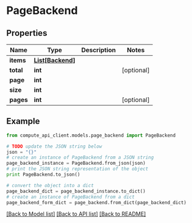 # PageBackend


## Properties
Name | Type | Description | Notes
------------ | ------------- | ------------- | -------------
**items** | [**List[Backend]**](Backend.md) |  | 
**total** | **int** |  | [optional] 
**page** | **int** |  | 
**size** | **int** |  | 
**pages** | **int** |  | [optional] 

## Example

```python
from compute_api_client.models.page_backend import PageBackend

# TODO update the JSON string below
json = "{}"
# create an instance of PageBackend from a JSON string
page_backend_instance = PageBackend.from_json(json)
# print the JSON string representation of the object
print PageBackend.to_json()

# convert the object into a dict
page_backend_dict = page_backend_instance.to_dict()
# create an instance of PageBackend from a dict
page_backend_form_dict = page_backend.from_dict(page_backend_dict)
```
[[Back to Model list]](../README.md#documentation-for-models) [[Back to API list]](../README.md#documentation-for-api-endpoints) [[Back to README]](../README.md)


